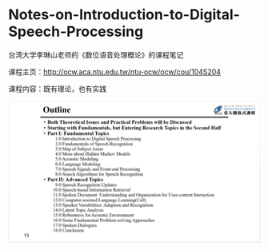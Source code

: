 # Notes-on-Introduction-to-Digital-Speech-Processing
台湾大学李琳山老师的《数位语音处理概论》的课程笔记

课程主页：http://ocw.aca.ntu.edu.tw/ntu-ocw/ocw/cou/104S204

课程内容：既有理论，也有实践

![Image text](https://github.com/huankiki/Notes-on-Introduction-to-Digital-Speech-Processing/blob/master/img-folder/0.png)
